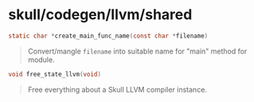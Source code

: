 # skull/codegen/llvm/shared

```c
static char *create_main_func_name(const char *filename)
```

> Convert/mangle `filename` into suitable name for "main" method for module.

```c
void free_state_llvm(void)
```

> Free everything about a Skull LLVM compiler instance.

